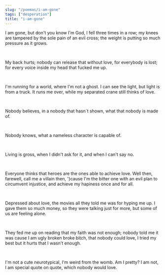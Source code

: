 ```yaml
---
slug: "/poemas/i-am-gone"
tags: ["desperation"]
title: "i-am-gone"
---
```

I am gone, but don't you know I'm God, I fell three times in a row; my knees are tampered by the sole pain of an evil cross; the weight is putting so much pressure as it grows.

&nbsp;

My back hurts; nobody can release that without love, for everybody is lost; for every voice inside my head that fucked me up.

&nbsp;

I'm running for a world, where I'm not a ghost. I can see the light, but light is from a truck. It runs me over, while my separated crane still thinks of love.

&nbsp;

Nobody believes, in a nobody that hasn´t shown, what that nobody is made of.

&nbsp;

Nobody knows, what a nameless character is capable of.

&nbsp;

Living is gross, when I didn't ask for it, and when I can't say no.

&nbsp;

Everyone thinks that heroes are the ones able to achieve love. Well then, farewell, call me a villain then, '}cause I'm the bitter one with an evil plan to circumvent injustice, and achieve my hapiness once and for all.

&nbsp;

Depressed about love, the movies all they told me was for hyping me up. I gave them so much money, so they were talking just for more, but some of us are feeling alone. 

&nbsp;

They fed me up on reading that my faith was not enough; nobody told me it was cause I am ugly broken broke bitch, that nobody could love, I tried my best but it hurts that I wasn't enough.

&nbsp;

I'm not a cute neurotypical, I'm weird from the womb. Am I pretty? I am not, I am special quote on quote, which nobody would love.